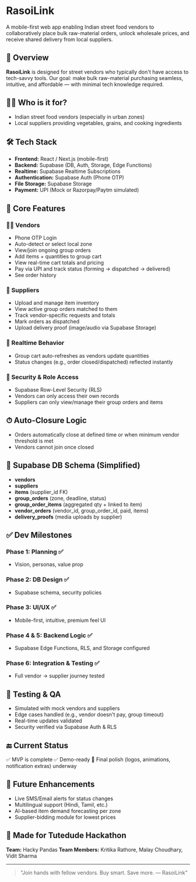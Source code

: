 # RasoiLink

A mobile-first web app enabling Indian street food vendors to collaboratively place bulk raw-material orders, unlock wholesale prices, and receive shared delivery from local suppliers.

## 🚀 Overview

**RasoiLink** is designed for street vendors who typically don't have access to tech-savvy tools. Our goal: make bulk raw-material purchasing seamless, intuitive, and affordable — with minimal tech knowledge required.

## 🧑‍🍳 Who is it for?

* Indian street food vendors (especially in urban zones)
* Local suppliers providing vegetables, grains, and cooking ingredients

## 🛠 Tech Stack

* **Frontend:** React / Next.js (mobile-first)
* **Backend:** Supabase (DB, Auth, Storage, Edge Functions)
* **Realtime:** Supabase Realtime Subscriptions
* **Authentication:** Supabase Auth (Phone OTP)
* **File Storage:** Supabase Storage
* **Payment:** UPI (Mock or Razorpay/Paytm simulated)

## 📱 Core Features

### 👨‍🍳 Vendors

* Phone OTP Login
* Auto-detect or select local zone
* View/join ongoing group orders
* Add items + quantities to group cart
* View real-time cart totals and pricing
* Pay via UPI and track status (forming → dispatched → delivered)
* See order history

### 🏬 Suppliers

* Upload and manage item inventory
* View active group orders matched to them
* Track vendor-specific requests and totals
* Mark orders as dispatched
* Upload delivery proof (image/audio via Supabase Storage)

### 🔄 Realtime Behavior

* Group cart auto-refreshes as vendors update quantities
* Status changes (e.g., order closed/dispatched) reflected instantly

### 🔐 Security & Role Access

* Supabase Row-Level Security (RLS)
* Vendors can only access their own records
* Suppliers can only view/manage their group orders and items

## ⏱ Auto-Closure Logic

* Orders automatically close at defined time or when minimum vendor threshold is met
* Vendors cannot join once closed

## 📁 Supabase DB Schema (Simplified)

* **vendors**
* **suppliers**
* **items** (supplier\_id FK)
* **group\_orders** (zone, deadline, status)
* **group\_order\_items** (aggregated qty + linked to item)
* **vendor\_orders** (vendor\_id, group\_order\_id, paid, items)
* **delivery\_proofs** (media uploads by supplier)

## ✅ Dev Milestones

### Phase 1: Planning ✅

* Vision, personas, value prop

### Phase 2: DB Design ✅

* Supabase schema, security policies

### Phase 3: UI/UX ✅

* Mobile-first, intuitive, premium feel UI

### Phase 4 & 5: Backend Logic ✅

* Supabase Edge Functions, RLS, and Storage configured

### Phase 6: Integration & Testing ✅

* Full vendor → supplier journey tested

## 🧪 Testing & QA

* Simulated with mock vendors and suppliers
* Edge cases handled (e.g., vendor doesn't pay, group timeout)
* Real-time updates validated
* Security verified via Supabase Auth & RLS

## 🔚 Current Status

✅ MVP is complete
✅ Demo-ready
🚧 Final polish (logos, animations, notification extras) underway

## 🧠 Future Enhancements

* Live SMS/Email alerts for status changes
* Multilingual support (Hindi, Tamil, etc.)
* AI-based item demand forecasting per zone
* Supplier-bidding module for lowest prices

## 🤝 Made for Tutedude Hackathon

**Team:** Hacky Pandas
**Team Members:** Kritika Rathore, Malay Choudhary, Vidit Sharma

---

> "Join hands with fellow vendors. Buy smart. Save more. — RasoiLink"
